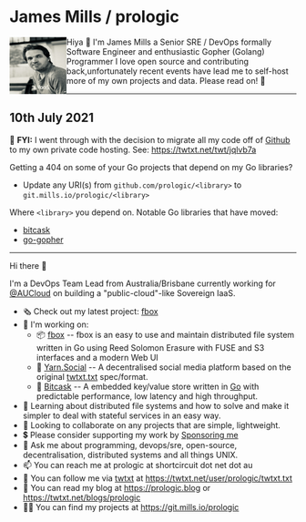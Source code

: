# James Mills / prologic

<img align="left" width="100" height="100" src="https://raw.githubusercontent.com/prologic/prologic/master/static/me.png" />

Hiya 👋 I'm James Mills a Senior SRE / DevOps formally Software Engineer and enthusiastic Gopher (Golang) Programmer I love open source and contributing back,unfortunately recent events have lead me to self-host more of my own projects and data. Please read on! 🙇

----

## 10th July 2021

📣 **FYI:** I went through with the decision to migrate all my code off of
            [Github](https://github.com) to my own private code hosting.
            See: https://twtxt.net/twt/jqlvb7a

Getting a 404 on some of your Go projects that depend on my Go libraries?

- Update any URI(s) from `github.com/prologic/<library>` to `git.mills.io/prologic/<library>`

Where `<library>` you depend on. Notable Go libraries that have moved:

- [bitcask](https://git.mills.io/prologic/bitcask)
- [go-gopher](https://git.mills.io/prologic/go-gopher)

----

Hi there 👋

I'm a DevOps Team Lead from Australia/Brisbane currently working for
[@AUCloud](https://git.mills.io/aucloud) on building a "public-cloud"-like
Sovereign IaaS.

- 🗞 Check out my latest project: [fbox](https://git.mills.io/prologic/fbox)
- 🚧 I'm working on:
  - 📦 [fbox](https://git.mills.io/prologic/fbox) -- fbox is an easy to use
       and maintain distributed file system written in Go using Reed Solomon
       Erasure with FUSE and S3 interfaces and a modern Web UI
  - 📕 [Yarn.Social](#TBD) -- A decentralised social media platform based on
       the original [twtxt.txt](https://twtxt.readthedocs.org) spec/format.
  - 🔑 [Bitcask](https://git.mills.io/prologic/bitcask) -- A embedded
       key/value store written in [Go](https://golang.org) with predictable
       performance, low latency and high throughput.
- 📖 Learning about distributed file systems and how to solve and make it
     simpler to deal with stateful services in an easy way.
- 🙋 Looking to collaborate on any projects that are simple, lightweight.
- 💲 Please consider supporting my work by [Sponsoring me](https://github.com/sponsors/prologic)
- 💬 Ask me about programming, devops/sre, open-source, decentralisation,
     distributed systems and all things UNIX.
- 📫 You can reach me at prologic at shortcircuit dot net dot au
- 📕 You can follow me via [twtxt](https://twtxt.readthedocs.org) at https://twtxt.net/user/prologic/twtxt.txt
- 📰 You can read my blog at https://prologic.blog or https://twtxt.net/blogs/prologic
- 👨‍💻 You can find my projects at https://git.mills.io/prologic
